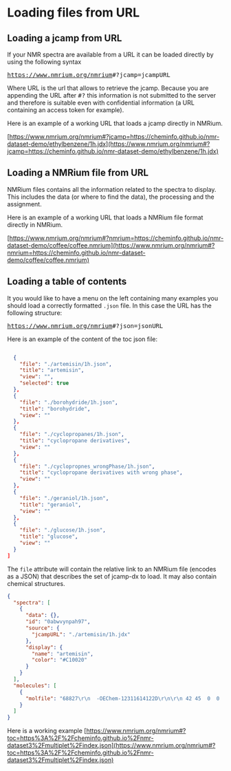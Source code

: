 # Loading files from URL

## Loading a jcamp from URL

If your NMR spectra are available from a URL it can be loaded directly by using the following syntax

<kbd>https://www.nmrium.org/nmrium</kbd><kbd>#?jcamp=</kbd><kbd>jcampURL</kbd>

Where URL is the url that allows to retrieve the jcamp. Because you are appending the URL
after <kbd>#?</kbd> this information is not submitted to the server and therefore is suitable
even with confidential information (a URL containing an access token for example).

Here is an example of a working URL that loads a jcamp directly in NMRium.

[https://www.nmrium.org/nmrium#?jcamp=https://cheminfo.github.io/nmr-dataset-demo/ethylbenzene/1h.jdx](https://www.nmrium.org/nmrium#?jcamp=https://cheminfo.github.io/nmr-dataset-demo/ethylbenzene/1h.jdx)

## Loading a NMRium file from URL

NMRium files contains all the information related to the spectra to display. This includes the data (or where to find the data), the processing and the assignment.

Here is an example of a working URL that loads a NMRium file format directly in NMRium.

[https://www.nmrium.org/nmrium#?nmrium=https://cheminfo.github.io/nmr-dataset-demo/coffee/coffee.nmrium](https://www.nmrium.org/nmrium#?nmrium=https://cheminfo.github.io/nmr-dataset-demo/coffee/coffee.nmrium)

## Loading a table of contents

It you would like to have a menu on the left containing many examples you should load a correctly formatted `.json` file. In this case the URL has the following structure:

<kbd>https://www.nmrium.org/nmrium</kbd><kbd>#?json=</kbd><kbd>jsonURL</kbd>

Here is an example of the content of the toc json file:

```json

  {
    "file": "./artemisin/1h.json",
    "title": "artemisin",
    "view": "",
    "selected": true
  },
  {
    "file": "./borohydride/1h.json",
    "title": "borohydride",
    "view": ""
  },
  {
    "file": "./cyclopropanes/1h.json",
    "title": "cyclopropane derivatives",
    "view": ""
  },
  {
    "file": "./cyclopropnes_wrongPhase/1h.json",
    "title": "cyclopropane derivatives with wrong phase",
    "view": ""
  },
  {
    "file": "./geraniol/1h.json",
    "title": "geraniol",
    "view": ""
  },
  {
    "file": "./glucose/1h.json",
    "title": "glucose",
    "view": ""
  }
]

```

The `file` attribute will contain the relative link to an NMRium file (encodes as a JSON) that describes the set of jcamp-dx to load. It may also contain chemical structures.

```json
{
  "spectra": [
    {
      "data": {},
      "id": "0abwvynpah97",
      "source": {
        "jcampURL": "./artemisin/1h.jdx"
      },
      "display": {
        "name": "artemisin",
        "color": "#C10020"
      }
    }
  ],
  "molecules": [
    {
      "molfile": "68827\r\n  -OEChem-12311614122D\r\n\r\n 42 45  0  0  0  0  0  0  0  0999 V2000\r\n    4.3177    0.4203    0.0000 O   0  0  0  0  0  0  0  0  0  0  0  0\r\n    5.7899    1.1100    0.0000 O   0  0  0  0  0  0  0  0  0  0  0  0\r\n    6.4870   -0.3207    0.0000 O   0  0  0  0  0  0  0  0  0  0  0  0\r\n    4.5402    1.3953    0.0000 O   0  0  0  0  0  0  0  0  0  0  0  0\r\n    7.4004   -1.8275    0.0000 O   0  0  0  0  0  0  0  0  0  0  0  0\r\n    4.6664   -0.2988    0.0000 C   0  0  0  0  0  0  0  0  0  0  0  0\r\n    3.7655    0.1351    0.0000 C   0  0  0  0  0  0  0  0  0  0  0  0\r\n    4.7603   -1.3362    0.0000 C   0  0  0  0  0  0  0  0  0  0  0  0\r\n    2.8959   -0.4383    0.0000 C   0  0  0  0  0  0  0  0  0  0  0  0\r\n    5.5674    0.1351    0.0000 C   0  0  0  0  0  0  0  0  0  0  0  0\r\n    3.9042   -1.9296    0.0000 C   0  0  0  0  0  0  0  0  0  0  0  0\r\n    3.5430    1.1100    0.0000 C   0  0  0  0  0  0  0  0  0  0  0  0\r\n    2.9657   -1.4776    0.0000 C   0  0  0  0  0  0  0  0  0  0  0  0\r\n    5.6389   -1.8668    0.0000 C   0  0  0  0  0  0  0  0  0  0  0  0\r\n    5.1664    1.8919    0.0000 C   0  0  0  0  0  0  0  0  0  0  0  0\r\n    4.1664    1.8919    0.0000 C   0  0  0  0  0  0  0  0  0  0  0  0\r\n    2.0000    0.0059    0.0000 C   0  0  0  0  0  0  0  0  0  0  0  0\r\n    6.5237   -1.3465    0.0000 C   0  0  0  0  0  0  0  0  0  0  0  0\r\n    5.6330   -2.8668    0.0000 C   0  0  0  0  0  0  0  0  0  0  0  0\r\n    5.3890    2.8668    0.0000 C   0  0  0  0  0  0  0  0  0  0  0  0\r\n    2.9996    0.5039    0.0000 H   0  0  0  0  0  0  0  0  0  0  0  0\r\n    4.7870   -2.1858    0.0000 H   0  0  0  0  0  0  0  0  0  0  0  0\r\n    2.3803   -0.7826    0.0000 H   0  0  0  0  0  0  0  0  0  0  0  0\r\n    5.8780   -0.6561    0.0000 H   0  0  0  0  0  0  0  0  0  0  0  0\r\n    3.5436   -2.4339    0.0000 H   0  0  0  0  0  0  0  0  0  0  0  0\r\n    4.3394   -2.3712    0.0000 H   0  0  0  0  0  0  0  0  0  0  0  0\r\n    3.1564    1.5948    0.0000 H   0  0  0  0  0  0  0  0  0  0  0  0\r\n    2.9844    0.8410    0.0000 H   0  0  0  0  0  0  0  0  0  0  0  0\r\n    2.3491   -1.4127    0.0000 H   0  0  0  0  0  0  0  0  0  0  0  0\r\n    2.7963   -2.0740    0.0000 H   0  0  0  0  0  0  0  0  0  0  0  0\r\n    6.1762   -2.1762    0.0000 H   0  0  0  0  0  0  0  0  0  0  0  0\r\n    4.3044    2.4963    0.0000 H   0  0  0  0  0  0  0  0  0  0  0  0\r\n    3.6078    2.1609    0.0000 H   0  0  0  0  0  0  0  0  0  0  0  0\r\n    2.2755    0.5614    0.0000 H   0  0  0  0  0  0  0  0  0  0  0  0\r\n    1.4446    0.2814    0.0000 H   0  0  0  0  0  0  0  0  0  0  0  0\r\n    1.7246   -0.5495    0.0000 H   0  0  0  0  0  0  0  0  0  0  0  0\r\n    5.0130   -2.8632    0.0000 H   0  0  0  0  0  0  0  0  0  0  0  0\r\n    5.6294   -3.4868    0.0000 H   0  0  0  0  0  0  0  0  0  0  0  0\r\n    6.2530   -2.8704    0.0000 H   0  0  0  0  0  0  0  0  0  0  0  0\r\n    5.9934    2.7288    0.0000 H   0  0  0  0  0  0  0  0  0  0  0  0\r\n    5.5269    3.4712    0.0000 H   0  0  0  0  0  0  0  0  0  0  0  0\r\n    4.7845    3.0048    0.0000 H   0  0  0  0  0  0  0  0  0  0  0  0\r\n  1  4  1  0  0  0  0\r\n  4 15  1  0  0  0  0\r\n 15 16  1  0  0  0  0\r\n 15 20  1  0  0  0  0\r\n  2 15  1  0  0  0  0\r\n  2 10  1  0  0  0  0\r\n 10 24  1  0  0  0  0\r\n  3 10  1  0  0  0  0\r\n  3 18  1  0  0  0  0\r\n 14 31  1  0  0  0  0\r\n 14 18  1  0  0  0  0\r\n 14 19  1  0  0  0  0\r\n  8 22  1  0  0  0  0\r\n  8 14  1  0  0  0  0\r\n  8 11  1  0  0  0  0\r\n  6  1  1  0  0  0  0\r\n  6 10  1  0  0  0  0\r\n  6  8  1  0  0  0  0\r\n  6  7  1  0  0  0  0\r\n  7 21  1  0  0  0  0\r\n  7  9  1  0  0  0  0\r\n  7 12  1  0  0  0  0\r\n  9 23  1  0  0  0  0\r\n  9 13  1  0  0  0  0\r\n  9 17  1  0  0  0  0\r\n 13 30  1  0  0  0  0\r\n 13 29  1  0  0  0  0\r\n 11 25  1  0  0  0  0\r\n 11 26  1  0  0  0  0\r\n 11 13  1  0  0  0  0\r\n 16 33  1  0  0  0  0\r\n 16 32  1  0  0  0  0\r\n 12 28  1  0  0  0  0\r\n 12 27  1  0  0  0  0\r\n 12 16  1  0  0  0  0\r\n 20 41  1  0  0  0  0\r\n 20 42  1  0  0  0  0\r\n 20 40  1  0  0  0  0\r\n  5 18  2  0  0  0  0\r\n 19 38  1  0  0  0  0\r\n 19 39  1  0  0  0  0\r\n 19 37  1  0  0  0  0\r\n 17 34  1  0  0  0  0\r\n 17 35  1  0  0  0  0\r\n 17 36  1  0  0  0  0\r\nM  ZZC   1 20\r\nM  ZZC   2 14\r\nM  ZZC   3 2\r\nM  ZZC   4 19\r\nM  ZZC   5 16\r\nM  ZZC   6 6\r\nM  ZZC   7 10\r\nM  ZZC   8 5\r\nM  ZZC   9 9\r\nM  ZZC  10 1\r\nM  ZZC  11 7\r\nM  ZZC  12 11\r\nM  ZZC  13 8\r\nM  ZZC  14 4\r\nM  ZZC  15 13\r\nM  ZZC  16 12\r\nM  ZZC  17 18\r\nM  ZZC  18 3\r\nM  ZZC  19 17\r\nM  ZZC  20 15\r\nM  ZZC  21 29\r\nM  ZZC  22 23\r\nM  ZZC  23 28\r\nM  ZZC  24 21\r\nM  ZZC  25 25\r\nM  ZZC  26 24\r\nM  ZZC  27 31\r\nM  ZZC  28 30\r\nM  ZZC  29 27\r\nM  ZZC  30 26\r\nM  ZZC  31 22\r\nM  ZZC  32 32\r\nM  ZZC  33 33\r\nM  ZZC  34 40\r\nM  ZZC  35 41\r\nM  ZZC  36 42\r\nM  ZZC  37 37\r\nM  ZZC  38 38\r\nM  ZZC  39 39\r\nM  ZZC  40 34\r\nM  ZZC  41 35\r\nM  ZZC  42 36\r\nM  END\r\n"
    }
  ]
}
```

Here is a working example
[https://www.nmrium.org/nmrium#?toc=https%3A%2F%2Fcheminfo.github.io%2Fnmr-dataset3%2Fmultiplet%2Findex.json](https://www.nmrium.org/nmrium#?toc=https%3A%2F%2Fcheminfo.github.io%2Fnmr-dataset3%2Fmultiplet%2Findex.json)
